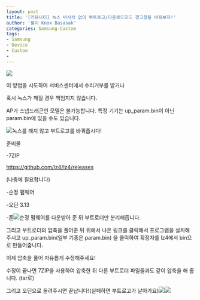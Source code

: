 ```yaml
---
layout: post
title: '[커뮤니티] 녹스 바사삭 없이 부트로고/다운로드모드 경고창을 바꿔보자!'
author: '월이 Knox Basasak'
categories: Samsung-Custom
tags:
- Samsung
- Device
- Custom
-
---
```



<script> location.href='https://cafe.naver.com/develoid/857357' ; </script>

<p><img src="https://dthumb-phinf.pstatic.net/?src=%22https%3A%2F%2Fcafeptthumb-phinf.pstatic.net%2FMjAxNzEyMzFfMTg3%2FMDAxNTE0NzI0Mzk3NDM2.EjYQ-bdiG3LKFHRn75mQ7eBBKhVM5uj38GOVJgD1fykg.k0_RT99TaGnkWmNJGXAcRQJSpMijrzTByQNphac_hqEg.PNG.searphiel9%2F%25EA%25B2%258C%25EC%258B%259C%25EA%25B8%2580_%25EC%259E%2591%25EC%2584%25B1_%25EC%25A0%2584_%25EA%25BC%25AD_%25EC%259D%25BD%25EC%2596%25B4%25EC%25A3%25BC%25EC%2584%25B8%25EC%259A%2594_%2528IT_%25EC%2586%258C%25ED%2586%25B5_%25EA%25B2%258C%25EC%258B%259C%25ED%258C%2590.png%3Ftype%3Dw740%22&amp;type=cafe_wa740"></p>
<p>이 방법을 시도하여 서비스센터에서 수리거부를 받거나</p>
<p>혹시 녹스가 깨질 경우 책임지지 않습니다.</p>
<p>AP가 스냅드래곤인 모델은 불가능합니다. 특정 기기는 up_param.bin이 아닌 param.bin에 있을 수도 있습니다.</p>
<p><img src="https://cafeptthumb-phinf.pstatic.net/MjAxOTAzMTFfMTE0/MDAxNTUyMzA0NjM2Nzcy.D4b88b5llOIOdFsUcd39-fq4gEUIrJxuY6w_vY0kOsYg.ZPHEL-T22wxgGY-0QFjyDy8GsrjVLYdHcfSNKw5Ss5og.PNG.jisongsari/20190311_203810.png?type=w740">녹스를 깨지 않고 부트로고를 바꿔줍시다!</p>
<p>준비물</p>
<p>-7ZIP</p>
<p><u><a href="https://github.com/lz4/lz4/releases">https://github.com/lz4/lz4/releases</a></u></p>
<p>(나중에 필요합니다)</p>
<p>-순정 펌웨어</p>
<p>-오딘 3.13</p>
<p>-폰<img src="https://cafeptthumb-phinf.pstatic.net/MjAxOTAzMTFfMTQ4/MDAxNTUyMzA1MDA4NTY4.jdQ6fKW6NwKK7zpOJJWQdgSu6ILSuHiSknhnx0gE8oog.eXyFn8naklng-m-GVNhd4xF8CVn30n1VY6dt8i6Mq_Mg.PNG.jisongsari/20190311_204808.png?type=w740">순정 펌웨어를 다운받아 준 뒤 부트로더만 분리해줍니다.</p>
<p>그리고 부트로더의 압축을 풀어준 뒤 위에서 나온 링크를 클릭해서 프로그램을 설치해 주시고 up_param.bin(일부 기종은 param.bin) 을 클릭하여 확장자를 lz4에서 bin으로 만들어줍니다.</p>
<p>이제 압축을 풀어 자유롭게 수정해주세요!</p>
<p>수정이 끝나면 7ZIP을 사용하여 압축한 뒤 다른 부트로더 파일들과도 같이 압축을 해 줍니다. (tar로)</p>
<p>그리고 오딘으로 돌려주시면 끝납니다!(실패하면 부트로고가 날아가요)<img src="https://cafeptthumb-phinf.pstatic.net/MjAxOTAzMTFfMjYg/MDAxNTUyMzA1MDA4OTc4.hMZ2uUzNCR5M5mrV-qO69Lqn44PaLDnx-p2Cnf06ovog.DN_7NHIfqT6GrHKfrtaq2uavw75WVJ2ucBp2qlO8hTEg.PNG.jisongsari/20190311_204801.png?type=w740"><img src="https://cafeptthumb-phinf.pstatic.net/MjAxOTAzMTFfNzgg/MDAxNTUyMzA1MDA5MjI0.sTUJmKu8uHYB_P-mIEwo9IfJpB3Q1LgBiWGHabvAVYgg.F3TakO74Gj4DTzUtLev4Ypa6fXuzDz3Ba5vGER5vHqMg.PNG.jisongsari/20190311_204346.png?type=w740"></p>
